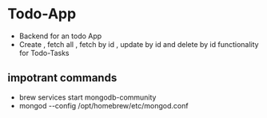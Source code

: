 # Todo-App
- Backend for an todo App
- Create , fetch all , fetch by id , update by id and delete by id functionality for Todo-Tasks

## impotrant commands 
- brew services start mongodb-community
- mongod --config /opt/homebrew/etc/mongod.conf